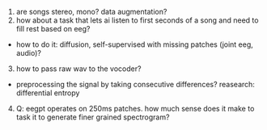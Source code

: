 
1. are songs stereo, mono? data augmentation?
2. how about a task that lets ai listen to first seconds of a song and need to fill rest based on eeg?
 - how to do it: diffusion, self-supervised with missing patches (joint eeg, audio)?
3. how to pass raw wav to the vocoder? 
 - preprocessing the signal by taking consecutive differences? reasearch: differential entropy
4. Q: eegpt operates on 250ms patches. how much sense does it make to task it to generate finer grained spectrogram?